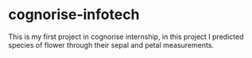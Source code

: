 # cognorise-infotech
This is my first project in cognorise internship, in this project I predicted species of flower through their sepal and petal measurements.
